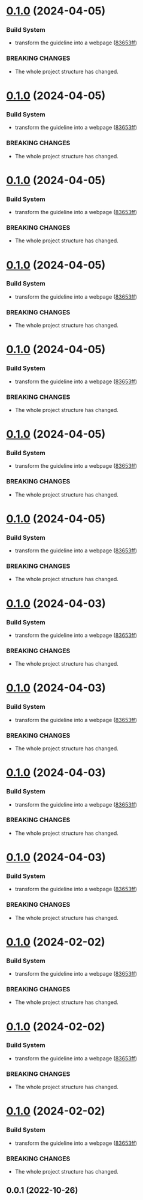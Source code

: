 # [0.1.0](https://github.com/gobstones/gobstones-guidelines/compare/v0.0.1...v0.1.0) (2024-04-05)


### Build System

* transform the guideline into a webpage ([83653ff](https://github.com/gobstones/gobstones-guidelines/commit/83653ffad470464d161885dfdd2d80427544b0ea))


### BREAKING CHANGES

* The whole project structure has changed.



# [0.1.0](https://github.com/gobstones/gobstones-guidelines/compare/v0.0.1...v0.1.0) (2024-04-05)


### Build System

* transform the guideline into a webpage ([83653ff](https://github.com/gobstones/gobstones-guidelines/commit/83653ffad470464d161885dfdd2d80427544b0ea))


### BREAKING CHANGES

* The whole project structure has changed.



# [0.1.0](https://github.com/gobstones/gobstones-guidelines/compare/v0.0.1...v0.1.0) (2024-04-05)


### Build System

* transform the guideline into a webpage ([83653ff](https://github.com/gobstones/gobstones-guidelines/commit/83653ffad470464d161885dfdd2d80427544b0ea))


### BREAKING CHANGES

* The whole project structure has changed.



# [0.1.0](https://github.com/gobstones/gobstones-guidelines/compare/v0.0.1...v0.1.0) (2024-04-05)


### Build System

* transform the guideline into a webpage ([83653ff](https://github.com/gobstones/gobstones-guidelines/commit/83653ffad470464d161885dfdd2d80427544b0ea))


### BREAKING CHANGES

* The whole project structure has changed.



# [0.1.0](https://github.com/gobstones/gobstones-guidelines/compare/v0.0.1...v0.1.0) (2024-04-05)


### Build System

* transform the guideline into a webpage ([83653ff](https://github.com/gobstones/gobstones-guidelines/commit/83653ffad470464d161885dfdd2d80427544b0ea))


### BREAKING CHANGES

* The whole project structure has changed.



# [0.1.0](https://github.com/gobstones/gobstones-guidelines/compare/v0.0.1...v0.1.0) (2024-04-05)


### Build System

* transform the guideline into a webpage ([83653ff](https://github.com/gobstones/gobstones-guidelines/commit/83653ffad470464d161885dfdd2d80427544b0ea))


### BREAKING CHANGES

* The whole project structure has changed.



# [0.1.0](https://github.com/gobstones/gobstones-guidelines/compare/v0.0.1...v0.1.0) (2024-04-05)


### Build System

* transform the guideline into a webpage ([83653ff](https://github.com/gobstones/gobstones-guidelines/commit/83653ffad470464d161885dfdd2d80427544b0ea))


### BREAKING CHANGES

* The whole project structure has changed.



# [0.1.0](https://github.com/gobstones/gobstones-guidelines/compare/v0.0.1...v0.1.0) (2024-04-03)


### Build System

* transform the guideline into a webpage ([83653ff](https://github.com/gobstones/gobstones-guidelines/commit/83653ffad470464d161885dfdd2d80427544b0ea))


### BREAKING CHANGES

* The whole project structure has changed.



# [0.1.0](https://github.com/gobstones/gobstones-guidelines/compare/v0.0.1...v0.1.0) (2024-04-03)


### Build System

* transform the guideline into a webpage ([83653ff](https://github.com/gobstones/gobstones-guidelines/commit/83653ffad470464d161885dfdd2d80427544b0ea))


### BREAKING CHANGES

* The whole project structure has changed.



# [0.1.0](https://github.com/gobstones/gobstones-guidelines/compare/v0.0.1...v0.1.0) (2024-04-03)


### Build System

* transform the guideline into a webpage ([83653ff](https://github.com/gobstones/gobstones-guidelines/commit/83653ffad470464d161885dfdd2d80427544b0ea))


### BREAKING CHANGES

* The whole project structure has changed.



# [0.1.0](https://github.com/gobstones/gobstones-guidelines/compare/v0.0.1...v0.1.0) (2024-04-03)


### Build System

* transform the guideline into a webpage ([83653ff](https://github.com/gobstones/gobstones-guidelines/commit/83653ffad470464d161885dfdd2d80427544b0ea))


### BREAKING CHANGES

* The whole project structure has changed.



# [0.1.0](https://github.com/gobstones/gobstones-guidelines/compare/v0.0.1...v0.1.0) (2024-02-02)


### Build System

* transform the guideline into a webpage ([83653ff](https://github.com/gobstones/gobstones-guidelines/commit/83653ffad470464d161885dfdd2d80427544b0ea))


### BREAKING CHANGES

* The whole project structure has changed.



# [0.1.0](https://github.com/gobstones/gobstones-guidelines/compare/v0.0.1...v0.1.0) (2024-02-02)


### Build System

* transform the guideline into a webpage ([83653ff](https://github.com/gobstones/gobstones-guidelines/commit/83653ffad470464d161885dfdd2d80427544b0ea))


### BREAKING CHANGES

* The whole project structure has changed.



# [0.1.0](https://github.com/gobstones/gobstones-guidelines/compare/v0.0.1...v0.1.0) (2024-02-02)


### Build System

* transform the guideline into a webpage ([83653ff](https://github.com/gobstones/gobstones-guidelines/commit/83653ffad470464d161885dfdd2d80427544b0ea))


### BREAKING CHANGES

* The whole project structure has changed.



## 0.0.1 (2022-10-26)



